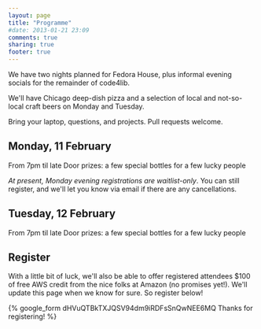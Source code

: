 ```yaml
---
layout: page
title: "Programme"
#date: 2013-01-21 23:09
comments: true
sharing: true
footer: true
---
```


We have two nights planned for Fedora House, plus informal evening socials for the remainder of code4lib.

We'll have Chicago deep-dish pizza and a selection of local and not-so-local craft beers on Monday and Tuesday.

Bring your laptop, questions, and projects. Pull requests welcome.

Monday, 11 February
------------------
From 7pm til late
Door prizes: a few special bottles for a few lucky people

*At present, Monday evening registrations are waitlist-only*. You can still register, and we'll let you know via email if there are any cancellations.

Tuesday, 12 February
------------------
From 7pm til late
Door prizes: a few special bottles for a few lucky people

Register
------------------
With a little bit of luck, we'll also be able to offer registered attendees $100 of free AWS credit from the nice folks at Amazon (no promises yet!). We'll update this page when we know for sure. So register below!

{% google_form dHVuQTBkTXJQSV94dm9iRDFsSnQwNEE6MQ Thanks for registering! %}